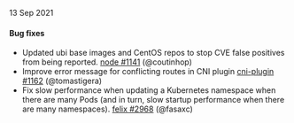 13 Sep 2021

#### Bug fixes
 - Updated ubi base images and CentOS repos to stop CVE false positives from being reported. [node #1141](https://github.com/projectcalico/node/pull/1141) (@coutinhop)
 - Improve error message for conflicting routes in CNI plugin [cni-plugin #1162](https://github.com/projectcalico/cni-plugin/pull/1162) (@tomastigera)
 - Fix slow performance when updating a Kubernetes namespace when there are many Pods (and in turn, slow startup performance when there are many namespaces). [felix #2968](https://github.com/projectcalico/felix/pull/2968) (@fasaxc)
